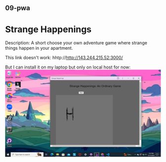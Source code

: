## 09-pwa
 

# Strange Happenings  

Description: A short choose your own adventure game where strange things happen in your apartment. 

This link doesn't work: 
hhtp://http://143.244.215.52:3000/ 

But I can install it on my laptop but only on local host for now: 
![](./desktop-icon.png)
